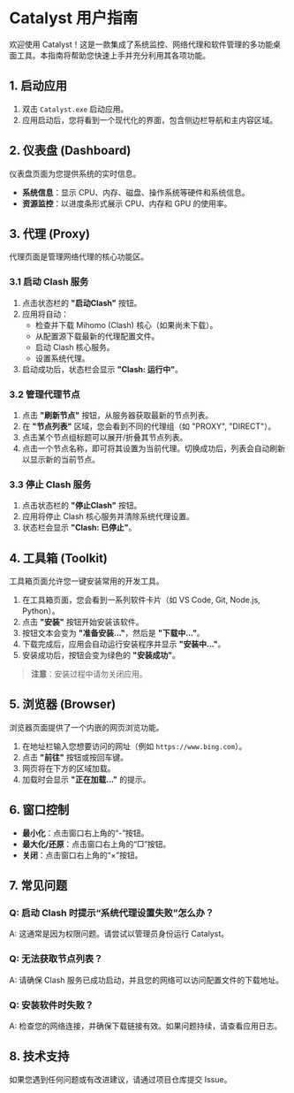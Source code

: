 # Catalyst 用户指南

欢迎使用 Catalyst！这是一款集成了系统监控、网络代理和软件管理的多功能桌面工具。本指南将帮助您快速上手并充分利用其各项功能。

## 1. 启动应用
1. 双击 `Catalyst.exe` 启动应用。
2. 应用启动后，您将看到一个现代化的界面，包含侧边栏导航和主内容区域。

## 2. 仪表盘 (Dashboard)
仪表盘页面为您提供系统的实时信息。

- **系统信息**：显示 CPU、内存、磁盘、操作系统等硬件和系统信息。
- **资源监控**：以进度条形式展示 CPU、内存和 GPU 的使用率。

## 3. 代理 (Proxy)
代理页面是管理网络代理的核心功能区。

### 3.1 启动 Clash 服务
1. 点击状态栏的 **"启动Clash"** 按钮。
2. 应用将自动：
   - 检查并下载 Mihomo (Clash) 核心（如果尚未下载）。
   - 从配置源下载最新的代理配置文件。
   - 启动 Clash 核心服务。
   - 设置系统代理。
3. 启动成功后，状态栏会显示 **"Clash: 运行中"**。

### 3.2 管理代理节点
1. 点击 **"刷新节点"** 按钮，从服务器获取最新的节点列表。
2. 在 **"节点列表"** 区域，您会看到不同的代理组（如 "PROXY", "DIRECT"）。
3. 点击某个节点组标题可以展开/折叠其节点列表。
4. 点击一个节点名称，即可将其设置为当前代理。切换成功后，列表会自动刷新以显示新的当前节点。

### 3.3 停止 Clash 服务
1. 点击状态栏的 **"停止Clash"** 按钮。
2. 应用将停止 Clash 核心服务并清除系统代理设置。
3. 状态栏会显示 **"Clash: 已停止"**。

## 4. 工具箱 (Toolkit)
工具箱页面允许您一键安装常用的开发工具。

1. 在工具箱页面，您会看到一系列软件卡片（如 VS Code, Git, Node.js, Python）。
2. 点击 **"安装"** 按钮开始安装该软件。
3. 按钮文本会变为 **"准备安装..."**，然后是 **"下载中..."**。
4. 下载完成后，应用会自动运行安装程序并显示 **"安装中..."**。
5. 安装成功后，按钮会变为绿色的 **"安装成功"**。

> **注意**：安装过程中请勿关闭应用。

## 5. 浏览器 (Browser)
浏览器页面提供了一个内嵌的网页浏览功能。

1. 在地址栏输入您想要访问的网址（例如 `https://www.bing.com`）。
2. 点击 **"前往"** 按钮或按回车键。
3. 网页将在下方的区域加载。
4. 加载时会显示 **"正在加载..."** 的提示。

## 6. 窗口控制
- **最小化**：点击窗口右上角的“-”按钮。
- **最大化/还原**：点击窗口右上角的“□”按钮。
- **关闭**：点击窗口右上角的“×”按钮。

## 7. 常见问题

### Q: 启动 Clash 时提示“系统代理设置失败”怎么办？
A: 这通常是因为权限问题。请尝试以管理员身份运行 Catalyst。

### Q: 无法获取节点列表？
A: 请确保 Clash 服务已成功启动，并且您的网络可以访问配置文件的下载地址。

### Q: 安装软件时失败？
A: 检查您的网络连接，并确保下载链接有效。如果问题持续，请查看应用日志。

## 8. 技术支持
如果您遇到任何问题或有改进建议，请通过项目仓库提交 Issue。
